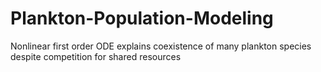 # Plankton-Population-Modeling
Nonlinear first order ODE explains coexistence of many plankton species despite competition for shared resources
